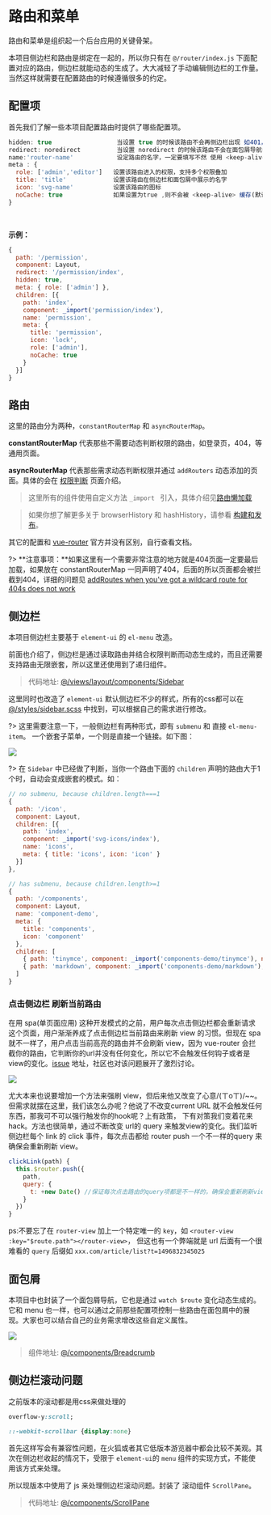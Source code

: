 # 路由和菜单

路由和菜单是组织起一个后台应用的关键骨架。

本项目侧边栏和路由是绑定在一起的，所以你只有在 `@/router/index.js` 下面配置对应的路由，侧边栏就能动态的生成了。大大减轻了手动编辑侧边栏的工作量。当然这样就需要在配置路由的时候遵循很多的约定。

## 配置项
首先我们了解一些本项目配置路由时提供了哪些配置项。

```js
hidden: true                  当设置 true 的时候该路由不会再侧边栏出现 如401，login等页面(默认 false)
redirect: noredirect          当设置 noredirect 的时候该路由不会在面包屑导航中出现
name:'router-name'            设定路由的名字，一定要填写不然 使用 <keep-alive> 时会出现各种问题
meta : {
  role: ['admin','editor']   设置该路由进入的权限，支持多个权限叠加
  title: 'title'             设置该路由在侧边栏和面包屑中展示的名字
  icon: 'svg-name'           设置该路由的图标
  noCache: true              如果设置为true ,则不会被 <keep-alive> 缓存(默认 false)
}
```

<br/>

**示例：**
```js
{
  path: '/permission',
  component: Layout,
  redirect: '/permission/index',
  hidden: true,
  meta: { role: ['admin'] },
  children: [{
    path: 'index',
    component: _import('permission/index'),
    name: 'permission',
    meta: {
      title: 'permission',
      icon: 'lock',
      role: ['admin'],
      noCache: true
    }
  }]
}
```

## 路由

这里的路由分为两种，`constantRouterMap` 和 `asyncRouterMap`。

 **constantRouterMap** 代表那些不需要动态判断权限的路由，如登录页，404，等通用页面。

 **asyncRouterMap** 代表那些需求动态判断权限并通过 `addRouters` 动态添加的页面。具体的会在 [权限判断](https://panjiachen.github.io/vue-element-admin-site/#/permission) 页面介绍。

> 这里所有的组件使用自定义方法 `_import ` 引入，具体介绍见[路由懒加载](https://panjiachen.github.io/vue-element-admin-site/#/lazy-loading)

> 如果你想了解更多关于 browserHistory 和 hashHistory，请参看 [构建和发布](deploy)。

其它的配置和 [vue-router](https://router.vuejs.org/zh-cn/) 官方并没有区别，自行查看文档。

?> **注意事项：**如果这里有一个需要非常注意的地方就是404页面一定要最后加载，如果放在 constantRouterMap 一同声明了404，后面的所以页面都会被拦截到404，详细的问题见 [addRoutes when you've got a wildcard route for 404s does not work](https://github.com/vuejs/vue-router/issues/1176)

## 侧边栏

本项目侧边栏主要基于 `element-ui` 的 `el-menu` 改造。

前面也介绍了，侧边栏是通过读取路由并结合权限判断而动态生成的，而且还需要支持路由无限嵌套，所以这里还使用到了递归组件。

> 代码地址: [@/views/layout/components/Sidebar](https://github.com/PanJiaChen/vue-element-admin/tree/master/src/views/layout/components/Sidebar)

这里同时也改造了 `element-ui` 默认侧边栏不少的样式，所有的css都可以在 [@/styles/sidebar.scss](https://github.com/PanJiaChen/vue-element-admin/blob/master/src/styles/sidebar.scss) 中找到，可以根据自己的需求进行修改。

?> 这里需要注意一下，一般侧边栏有两种形式，即有 `submenu` 和 直接 `el-menu-item`。 一个嵌套子菜单，一个则是直接一个链接。如下图：

![](https://wpimg.wallstcn.com/e94739d6-d701-45c8-8c6e-0f4bb10c3b46.png)

?> 在 `Sidebar` 中已经做了判断，当你一个路由下面的 `children` 声明的路由大于1个时，自动会变成嵌套的模式。如：
```js
// no submenu, because children.length===1
{
  path: '/icon',
  component: Layout,
  children: [{
    path: 'index',
    component: _import('svg-icons/index'),
    name: 'icons',
    meta: { title: 'icons', icon: 'icon' }
  }]
},

// has submenu, because children.length>=1
{
  path: '/components',
  component: Layout,
  name: 'component-demo',
  meta: {
    title: 'components',
    icon: 'component'
  },
  children: [
    { path: 'tinymce', component: _import('components-demo/tinymce'), name: 'tinymce-demo', meta: { title: 'tinymce' }},
    { path: 'markdown', component: _import('components-demo/markdown'), name: 'markdown-demo', meta: { title: 'markdown' }},
  ]
}
```

### 点击侧边栏 刷新当前路由
在用 spa(单页面应用) 这种开发模式的之前，用户每次点击侧边栏都会重新请求这个页面，用户渐渐养成了点击侧边栏当前路由来刷新 view 的习惯。但现在 spa 就不一样了，用户点击当前高亮的路由并不会刷新 view，因为 vue-router 会拦截你的路由，它判断你的url并没有任何变化，所以它不会触发任何钩子或者是view的变化。[issue](https://github.com/vuejs/vue-router/issues/296) 地址，社区也对该问题展开了激烈讨论。

![](https://wpimg.wallstcn.com/5d0b0391-ea6a-45f2-943e-aff5dbe74d12.png)

尤大本来也说要增加一个方法来强刷 view，但后来他又改变了心意/(ㄒoㄒ)/~~。但需求就摆在这里，我们该怎么办呢？他说了不改变current URL 就不会触发任何东西，那我可不可以强行触发你的hook呢？上有政策， 下有对策我们变着花来hack。方法也很简单，通过不断改变 url的 query 来触发view的变化。我们监听侧边栏每个 link 的 click 事件，每次点击都给 router push 一个不一样的query 来确保会重新刷新 view。

```js
clickLink(path) {
  this.$router.push({
    path,
    query: {
      t: +new Date() //保证每次点击路由的query项都是不一样的，确保会重新刷新view
    }
  })
}
```

ps:不要忘了在 `router-view` 加上一个特定唯一的 `key`，如 `<router-view :key="$route.path"></router-view>`，
但这也有一个弊端就是 url 后面有一个很难看的 `query` 后缀如 `xxx.com/article/list?t=1496832345025`


## 面包屑
本项目中也封装了一个面包屑导航，它也是通过 `watch $route` 变化动态生成的。它和 menu 也一样，也可以通过之前那些配置项控制一些路由在面包屑中的展现。大家也可以结合自己的业务需求增改这些自定义属性。

![](https://wpimg.wallstcn.com/4c60b3fc-febd-4e22-9150-724dcbd25a8e.gif)

> 组件地址: [@/components/Breadcrumb](https://github.com/PanJiaChen/vue-element-admin/blob/master/src/components/Breadcrumb/index.vue)


## 侧边栏滚动问题
之前版本的滚动都是用css来做处理的
```css
overflow-y:scroll;

::-webkit-scrollbar {display:none}

```

首先这样写会有兼容性问题，在火狐或者其它低版本游览器中都会比较不美观。其次在侧边栏收起的情况下，受限于 `element-ui`的 `menu` 组件的实现方式，不能使用该方式来处理。

所以现版本中使用了 js 来处理侧边栏滚动问题。封装了 滚动组件 `ScrollPane`。

> 代码地址: [@/components/ScrollPane](https://github.com/PanJiaChen/vue-element-admin/blob/master/src/components/ScrollPane/index.vue)


